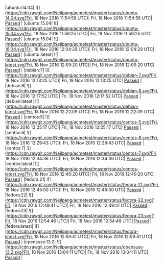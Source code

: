 |ubuntu:14.04| ![](https://cdn.rawgit.com/Neilpang/acmetest/master/status/ubuntu-14.04.svg?Fri, 18 Nov 2016 11:54:59 UTC)| Fri, 18 Nov 2016 11:54:59 UTC| [Passed](https://github.com/Neilpang/acmetest/blob/master/logs/ubuntu-14.04.out) |
|ubuntu:15.04| ![](https://cdn.rawgit.com/Neilpang/acmetest/master/status/ubuntu-15.04.svg?Fri, 18 Nov 2016 11:59:25 UTC)| Fri, 18 Nov 2016 11:59:25 UTC| [Passed](https://github.com/Neilpang/acmetest/blob/master/logs/ubuntu-15.04.out) |
|ubuntu:16.04| ![](https://cdn.rawgit.com/Neilpang/acmetest/master/status/ubuntu-16.04.svg?Fri, 18 Nov 2016 12:04:29 UTC)| Fri, 18 Nov 2016 12:04:29 UTC| [Passed](https://github.com/Neilpang/acmetest/blob/master/logs/ubuntu-16.04.out) |
|ubuntu:latest| ![](https://cdn.rawgit.com/Neilpang/acmetest/master/status/ubuntu-latest.svg?Fri, 18 Nov 2016 12:09:20 UTC)| Fri, 18 Nov 2016 12:09:20 UTC| [Passed](https://github.com/Neilpang/acmetest/blob/master/logs/ubuntu-latest.out) |
|debian:7| ![](https://cdn.rawgit.com/Neilpang/acmetest/master/status/debian-7.svg?Fri, 18 Nov 2016 12:13:25 UTC)| Fri, 18 Nov 2016 12:13:25 UTC| [Passed](https://github.com/Neilpang/acmetest/blob/master/logs/debian-7.out) |
|debian:8| ![](https://cdn.rawgit.com/Neilpang/acmetest/master/status/debian-8.svg?Fri, 18 Nov 2016 12:17:52 UTC)| Fri, 18 Nov 2016 12:17:52 UTC| [Passed](https://github.com/Neilpang/acmetest/blob/master/logs/debian-8.out) |
|debian:latest| ![](https://cdn.rawgit.com/Neilpang/acmetest/master/status/debian-latest.svg?Fri, 18 Nov 2016 12:22:09 UTC)| Fri, 18 Nov 2016 12:22:09 UTC| [Passed](https://github.com/Neilpang/acmetest/blob/master/logs/debian-latest.out) |
|centos:5| ![](https://cdn.rawgit.com/Neilpang/acmetest/master/status/centos-5.svg?Fri, 18 Nov 2016 12:25:17 UTC)| Fri, 18 Nov 2016 12:25:17 UTC| [Passed](https://github.com/Neilpang/acmetest/blob/master/logs/centos-5.out) |
|centos:6| ![](https://cdn.rawgit.com/Neilpang/acmetest/master/status/centos-6.svg?Fri, 18 Nov 2016 12:29:43 UTC)| Fri, 18 Nov 2016 12:29:43 UTC| [Passed](https://github.com/Neilpang/acmetest/blob/master/logs/centos-6.out) |
|centos:7| ![](https://cdn.rawgit.com/Neilpang/acmetest/master/status/centos-7.svg?Fri, 18 Nov 2016 12:34:36 UTC)| Fri, 18 Nov 2016 12:34:36 UTC| [Passed](https://github.com/Neilpang/acmetest/blob/master/logs/centos-7.out) |
|centos:latest| ![](https://cdn.rawgit.com/Neilpang/acmetest/master/status/centos-latest.svg?Fri, 18 Nov 2016 12:40:20 UTC)| Fri, 18 Nov 2016 12:40:20 UTC| [Passed](https://github.com/Neilpang/acmetest/blob/master/logs/centos-latest.out) |
|fedora:21| ![](https://cdn.rawgit.com/Neilpang/acmetest/master/status/fedora-21.svg?Fri, 18 Nov 2016 12:45:00 UTC)| Fri, 18 Nov 2016 12:45:00 UTC| [Passed](https://github.com/Neilpang/acmetest/blob/master/logs/fedora-21.out) |
|fedora:22| ![](https://cdn.rawgit.com/Neilpang/acmetest/master/status/fedora-22.svg?Fri, 18 Nov 2016 12:49:41 UTC)| Fri, 18 Nov 2016 12:49:41 UTC| [Passed](https://github.com/Neilpang/acmetest/blob/master/logs/fedora-22.out) |
|fedora:23| ![](https://cdn.rawgit.com/Neilpang/acmetest/master/status/fedora-23.svg?Fri, 18 Nov 2016 12:54:46 UTC)| Fri, 18 Nov 2016 12:54:46 UTC| [Passed](https://github.com/Neilpang/acmetest/blob/master/logs/fedora-23.out) |
|fedora:latest| ![](https://cdn.rawgit.com/Neilpang/acmetest/master/status/fedora-latest.svg?Fri, 18 Nov 2016 12:59:41 UTC)| Fri, 18 Nov 2016 12:59:41 UTC| [Passed](https://github.com/Neilpang/acmetest/blob/master/logs/fedora-latest.out) |
|opensuse:13.2| ![](https://cdn.rawgit.com/Neilpang/acmetest/master/status/opensuse-13.2.svg?Fri, 18 Nov 2016 13:04:11 UTC)| Fri, 18 Nov 2016 13:04:11 UTC| [Passed](https://github.com/Neilpang/acmetest/blob/master/logs/opensuse-13.2.out) |
